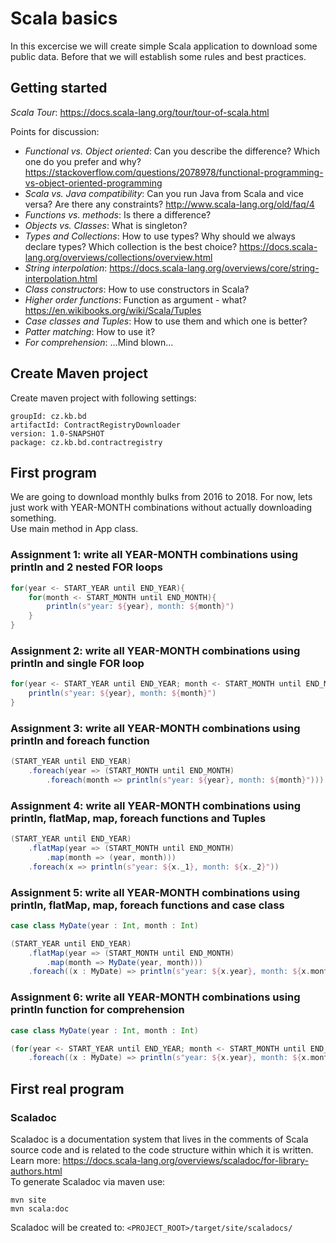 # Scala basics

In this excercise we will create simple Scala application to download some public data.
Before that we will establish some rules and best practices.

## Getting started

_Scala Tour_: https://docs.scala-lang.org/tour/tour-of-scala.html

Points for discussion:
  * _Functional vs. Object oriented_: Can you describe the difference? Which one do you prefer and why? https://stackoverflow.com/questions/2078978/functional-programming-vs-object-oriented-programming
  * _Scala vs. Java compatibility_: Can you run Java from Scala and vice versa? Are there any constraints? http://www.scala-lang.org/old/faq/4
  * _Functions vs. methods_: Is there a difference?
  * _Objects vs. Classes_: What is singleton?
  * _Types and Collections_: How to use types? Why should we always declare types? Which collection is the best choice? https://docs.scala-lang.org/overviews/collections/overview.html
  * _String interpolation_: https://docs.scala-lang.org/overviews/core/string-interpolation.html
  * _Class constructors_: How to use constructors in Scala?
  * _Higher order functions_: Function as argument - what? https://en.wikibooks.org/wiki/Scala/Tuples
  * _Case classes and Tuples_: How to use them and which one is better? 
  * _Patter matching_: How to use it?
  * _For comprehension_: ...Mind blown...
  
  
## Create Maven project

Create maven project with following settings:
```
groupId: cz.kb.bd
artifactId: ContractRegistryDownloader
version: 1.0-SNAPSHOT
package: cz.kb.bd.contractregistry
```

## First program

We are going to download monthly bulks from 2016 to 2018.
For now, lets just work with YEAR-MONTH combinations without actually downloading something.
<br />
Use main method in App class.

### Assignment 1: write all YEAR-MONTH combinations using println and  2 nested FOR loops
```scala
for(year <- START_YEAR until END_YEAR){
	for(month <- START_MONTH until END_MONTH){
		println(s"year: ${year}, month: ${month}")
	}
}
```
### Assignment 2: write all YEAR-MONTH combinations using println and single FOR loop
```scala
for(year <- START_YEAR until END_YEAR; month <- START_MONTH until END_MONTH){
	println(s"year: ${year}, month: ${month}")
}
```
### Assignment 3: write all YEAR-MONTH combinations using println and foreach function
```scala
(START_YEAR until END_YEAR)
	.foreach(year => (START_MONTH until END_MONTH)
		.foreach(month => println(s"year: ${year}, month: ${month}")))
```
### Assignment 4: write all YEAR-MONTH combinations using println, flatMap, map, foreach functions and Tuples
```scala
(START_YEAR until END_YEAR)
	.flatMap(year => (START_MONTH until END_MONTH)
		.map(month => (year, month)))
	.foreach(x => println(s"year: ${x._1}, month: ${x._2}"))
```
### Assignment 5: write all YEAR-MONTH combinations using println, flatMap, map, foreach functions and case class
```scala
case class MyDate(year : Int, month : Int)

(START_YEAR until END_YEAR)
	.flatMap(year => (START_MONTH until END_MONTH)
		.map(month => MyDate(year, month)))
	.foreach((x : MyDate) => println(s"year: ${x.year}, month: ${x.month}"))
```
### Assignment 6: write all YEAR-MONTH combinations using println function for comprehension
```scala
case class MyDate(year : Int, month : Int)

(for(year <- START_YEAR until END_YEAR; month <- START_MONTH until END_MONTH) yield MyDate(year, month))
	.foreach((x : MyDate) => println(s"year: ${x.year}, month: ${x.month}"))
```

## First real program

### Scaladoc

Scaladoc is a documentation system that lives in the comments of Scala source code and is related to the code structure within which it is written. 
<br />
Learn more: https://docs.scala-lang.org/overviews/scaladoc/for-library-authors.html
<br />
To generate Scaladoc via maven use:
```
mvn site
mvn scala:doc
```
Scaladoc will be created to: `<PROJECT_ROOT>/target/site/scaladocs/`